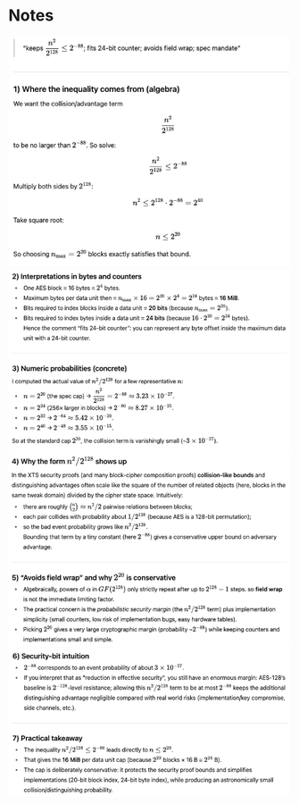 # Notes

![note_00](note_00.png)
![note_01](note_01.png)
![note_02](note_02.png)
![note_03](note_03.png)

